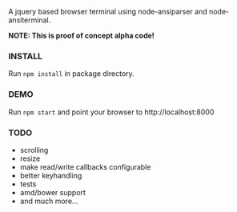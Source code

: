 A jquery based browser terminal using node-ansiparser and node-ansiterminal.

**NOTE: This is proof of concept alpha code!**

### INSTALL

Run `npm install` in package directory.

### DEMO

Run `npm start` and point your browser to http://localhost:8000

### TODO
* scrolling
* resize
* make read/write callbacks configurable
* better keyhandling
* tests
* amd/bower support
* and much more...